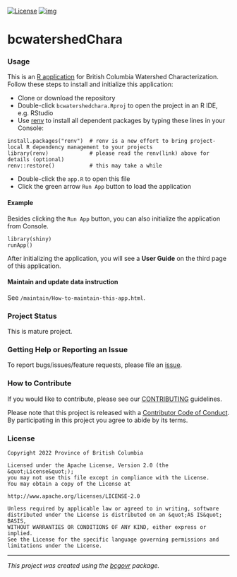 [![License](https://img.shields.io/badge/License-Apache%202.0-blue.svg)](LICENSE)
[![img](https://img.shields.io/badge/Lifecycle-Maturing-007EC6)](https://github.com/bcgov/repomountie/blob/master/doc/lifecycle-badges.md)   
  
bcwatershedChara
============================

### Usage

  This is an [R application](https://shiny.rstudio.com/) for British Columbia Watershed Characterization. Follow these steps to install and initialize this application:  

  + Clone or download the repository
  + Double-click `bcwatershedchara.Rproj` to open the project in an R IDE, e.g. RStudio  
  + Use [renv](https://www.rstudio.com/blog/renv-project-environments-for-r/) to install all dependent packages by typing these lines in your Console:  
    
```{r}
install.packages("renv")  # renv is a new effort to bring project-local R dependency management to your projects 
library(renv)             # please read the renv(link) above for details (optional)
renv::restore()           # this may take a while
```
    
  + Double-click the `app.R` to open this file
  + Click the green arrow `Run App` button to load the application

#### Example

  Besides clicking the `Run App` button, you can also initialize the application from Console.

```{r}
library(shiny)
runApp()
```

  After initializing the application, you will see a **User Guide** on the third page of this application.


#### Maintain and update data instruction
  
  See `/maintain/How-to-maintain-this-app.html`. 
  
### Project Status

This is mature project. 

### Getting Help or Reporting an Issue

To report bugs/issues/feature requests, please file an [issue](https://github.com/bcgov/bcwatershedCharac/issues/).

### How to Contribute

If you would like to contribute, please see our [CONTRIBUTING](CONTRIBUTING.md) guidelines.

Please note that this project is released with a [Contributor Code of Conduct](CODE_OF_CONDUCT.md). By participating in this project you agree to abide by its terms.

### License

```
Copyright 2022 Province of British Columbia

Licensed under the Apache License, Version 2.0 (the &quot;License&quot;);
you may not use this file except in compliance with the License.
You may obtain a copy of the License at

http://www.apache.org/licenses/LICENSE-2.0

Unless required by applicable law or agreed to in writing, software distributed under the License is distributed on an &quot;AS IS&quot; BASIS,
WITHOUT WARRANTIES OR CONDITIONS OF ANY KIND, either express or implied.
See the License for the specific language governing permissions and limitations under the License.
```
---
*This project was created using the [bcgovr](https://github.com/bcgov/bcgovr) package.* 
